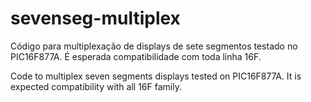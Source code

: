 # sevenseg-multiplex

Código para multiplexação de displays de sete segmentos testado no PIC16F877A. É esperada compatibilidade com toda linha 16F.

Code to multiplex seven segments displays tested on PIC16F877A. It is expected compatibility with all 16F family.
